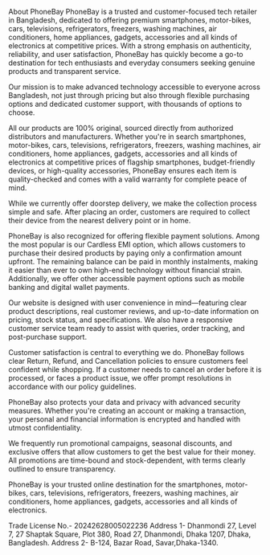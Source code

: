 About PhoneBay
PhoneBay is a trusted and customer-focused tech retailer in Bangladesh, dedicated to offering premium smartphones, motor-bikes, cars, televisions, refrigerators, freezers, washing machines, air conditioners, home appliances, gadgets, accessories and all kinds of electronics at competitive prices. With a strong emphasis on authenticity, reliability, and user satisfaction, PhoneBay has quickly become a go-to destination for tech enthusiasts and everyday consumers seeking genuine products and transparent service.

Our mission is to make advanced technology accessible to everyone across Bangladesh, not just through pricing but also through flexible purchasing options and dedicated customer support, with thousands of options to choose. 

All our products are 100% original, sourced directly from authorized distributors and manufacturers. Whether you're in search smartphones, motor-bikes, cars, televisions, refrigerators, freezers, washing machines, air conditioners, home appliances, gadgets, accessories and all kinds of electronics at competitive prices of flagship smartphones, budget-friendly devices, or high-quality accessories, PhoneBay ensures each item is quality-checked and comes with a valid warranty for complete peace of mind.

While we currently offer doorstep delivery, we make the collection process simple and safe. After placing an order, customers are required to collect their device from the nearest delivery point or in home. 

PhoneBay is also recognized for offering flexible payment solutions. Among the most popular is our Cardless EMI option, which allows customers to purchase their desired products by paying only a confirmation amount upfront. The remaining balance can be paid in monthly instalments, making it easier than ever to own high-end technology without financial strain. Additionally, we offer other accessible payment options such as mobile banking and digital wallet payments.

Our website is designed with user convenience in mind—featuring clear product descriptions, real customer reviews, and up-to-date information on pricing, stock status, and specifications. We also have a responsive customer service team ready to assist with queries, order tracking, and post-purchase support.

Customer satisfaction is central to everything we do. PhoneBay follows clear Return, Refund, and Cancellation policies to ensure customers feel confident while shopping. If a customer needs to cancel an order before it is processed, or faces a product issue, we offer prompt resolutions in accordance with our policy guidelines.

PhoneBay also protects your data and privacy with advanced security measures. Whether you're creating an account or making a transaction, your personal and financial information is encrypted and handled with utmost confidentiality.

We frequently run promotional campaigns, seasonal discounts, and exclusive offers that allow customers to get the best value for their money. All promotions are time-bound and stock-dependent, with terms clearly outlined to ensure transparency.

PhoneBay is your trusted online destination for the smartphones, motor-bikes, cars, televisions, refrigerators, freezers, washing machines, air conditioners, home appliances, gadgets, accessories and all kinds of electronics.

Trade License No.- 20242628005022236
Address 1- Dhanmondi 27, Level 7, 27 Shaptak Square, Plot 380, Road 27, Dhanmondi, Dhaka 1207, Dhaka, Bangladesh.
Address 2- B-124, Bazar Road, Savar,Dhaka-1340.
